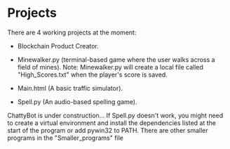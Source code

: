 # Projects

There are 4 working projects at the moment:
  - Blockchain Product Creator.
  - Minewalker.py (terminal-based game where the user walks across a field of mines).
    Note: Minewalker.py will create a local file called "High_Scores.txt" when the player's score is saved.

  - Main.html (A basic traffic simulator).
  - Spell.py (An audio-based spelling game).

ChattyBot is under construction...
If Spell.py doesn't work, you might need to create a virtual environment and install the dependencies listed at the start of the program or add pywin32 to PATH.
There are other smaller programs in the "Smaller_programs" file
